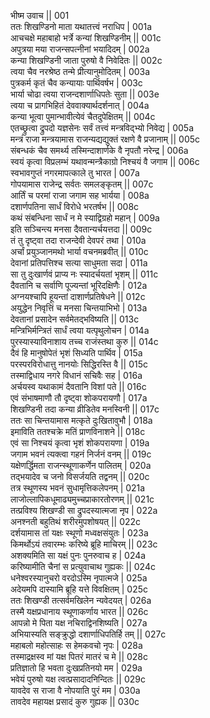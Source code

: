 भीष्म उवाच ||	001    
ततः शिखण्डिनो माता यथातत्त्वं नराधिप |	001a  
आचचक्षे महाबाहो भर्त्रे कन्यां शिखण्डिनीम् ||	001c  
अपुत्रया मया राजन्सपत्नीनां भयादिदम् |	002a  
कन्या शिखण्डिनी जाता पुरुषो वै निवेदितः ||	002c        
त्वया चैव नरश्रेष्ठ तन्मे प्रीत्यानुमोदितम् |	003a  
पुत्रकर्म कृतं चैव कन्यायाः पार्थिवर्षभ |	003c  
भार्या चोढा त्वया राजन्दशार्णाधिपतेः सुता ||	003e   
त्वया च प्रागभिहितं देववाक्यार्थदर्शनात् |	004a  
कन्या भूत्वा पुमान्भावीत्येवं चैतदुपेक्षितम् ||	004c  
एतच्छ्रुत्वा द्रुपदो यज्ञसेनः सर्वं तत्त्वं मन्त्रविद्भ्यो निवेद्य |	005a  
मन्त्रं राजा मन्त्रयामास राजन्यद्यद्युक्तं रक्षणे वै प्रजानाम् ||	005c  
संबन्धकं चैव समर्थ्य तस्मिन्दाशार्णके वै नृपतौ नरेन्द्र |	006a  
स्वयं कृत्वा विप्रलम्भं यथावन्मन्त्रैकाग्रो निश्चयं वै जगाम ||	006c  
स्वभावगुप्तं नगरमापत्काले तु भारत |	007a  
गोपयामास राजेन्द्र सर्वतः समलङ्कृतम् ||	007c  
आर्तिं च परमां राजा जगाम सह भार्यया |	008a  
दशार्णपतिना सार्धं विरोधे भरतर्षभ ||	008c  
कथं संबन्धिना सार्धं न मे स्याद्विग्रहो महान् |	009a  
इति सञ्चिन्त्य मनसा दैवतान्यर्चयत्तदा ||	009c  
तं तु दृष्ट्वा तदा राजन्देवी देवपरं तथा |	010a  
अर्चां प्रयुञ्जानमथो भार्या वचनमब्रवीत् ||	010c  
देवानां प्रतिपत्तिश्च सत्या साधुमता सदा |	011a  
सा तु दुःखार्णवं प्राप्य नः स्यादर्चयतां भृशम् ||	011c  
दैवतानि च सर्वाणि पूज्यन्तां भूरिदक्षिणैः |	012a  
अग्नयश्चापि हूयन्तां दाशार्णप्रतिषेधने ||	012c  
अयुद्धेन निवृत्तिं च मनसा चिन्तयाभिभो |	013a  
देवतानां प्रसादेन सर्वमेतद्भविष्यति ||	013c  
मन्त्रिभिर्मन्त्रितं सार्धं त्वया यत्पृथुलोचन |	014a  
पुरस्यास्याविनाशाय तच्च राजंस्तथा कुरु ||	014c  
दैवं हि मानुषोपेतं भृशं सिध्यति पार्थिव |	015a  
परस्परविरोधात्तु नानयोः सिद्धिरस्ति वै ||	015c  
तस्माद्विधाय नगरे विधानं सचिवैः सह |	016a  
अर्चयस्व यथाकामं दैवतानि विशां पते ||	016c  
एवं संभाषमाणौ तौ दृष्ट्वा शोकपरायणौ |	017a  
शिखण्डिनी तदा कन्या व्रीडितेव मनस्विनी ||	017c  
ततः सा चिन्तयामास मत्कृते दुःखितावुभौ |	018a  
इमाविति ततश्चक्रे मतिं प्राणविनाशने ||	018c  
एवं सा निश्चयं कृत्वा भृशं शोकपरायणा |	019a  
जगाम भवनं त्यक्त्वा गहनं निर्जनं वनम् ||	019c  
यक्षेणर्द्धिमता राजन्स्थूणाकर्णेन पालितम् |	020a  
तद्भयादेव च जनो विसर्जयति तद्वनम् ||	020c  
तत्र स्थूणस्य भवनं सुधामृत्तिकलेपनम् |	021a  
लाजोल्लापिकधूमाढ्यमुच्चप्राकारतोरणम् ||	021c  
तत्प्रविश्य शिखण्डी सा द्रुपदस्यात्मजा नृप |	022a  
अनश्नती बहुतिथं शरीरमुपशोषयत् ||	022c  
दर्शयामास तां यक्षः स्थूणो मध्वक्षसंयुतः |	023a  
किमर्थोऽयं तवारम्भः करिष्ये ब्रूहि माचिरम् ||	023c  
अशक्यमिति सा यक्षं पुनः पुनरुवाच ह |	024a  
करिष्यामीति चैनां स प्रत्युवाचाथ गुह्यकः ||	024c  
धनेश्वरस्यानुचरो वरदोऽस्मि नृपात्मजे |	025a  
अदेयमपि दास्यामि ब्रूहि यत्ते विवक्षितम् |	025c  
ततः शिखण्डी तत्सर्वमखिलेन न्यवेदयत् |	026a  
तस्मै यक्षप्रधानाय स्थूणाकर्णाय भारत ||	026c  
आपन्नो मे पिता यक्ष नचिराद्विनशिष्यति |	027a  
अभियास्यति सङ्क्रुद्धो दशार्णाधिपतिर्हि तम् ||	027c  
महाबलो महोत्साहः स हेमकवचो नृपः |	028a  
तस्माद्रक्षस्व मां यक्ष पितरं मातरं च मे ||	028c  
प्रतिज्ञातो हि भवता दुःखप्रतिनयो मम |	029a  
भवेयं पुरुषो यक्ष त्वत्प्रसादादनिन्दितः ||	029c  
यावदेव स राजा वै नोपयाति पुरं मम |	030a  
तावदेव महायक्ष प्रसादं कुरु गुह्यक ||	030c  
